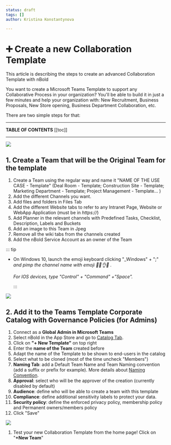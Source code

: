```yaml
---
status: draft
tags: []
author: Kristina Konstantynova

---
```

# ➕ Create a new Collaboration Template

This article is describing the steps to create an advanced Collaboration Template with nBold

You want to create a Microsoft Teams Template to support any Collaborative Process in your organization? You'll be able to build it in just a few minutes and help your organization with: New Recruitment, Business Proposals, New Store opening, Business Department Collaboration, etc.

There are two simple steps for that:

---

**TABLE OF CONTENTS**
[[toc]] 

---

![](https://downloads.intercomcdn.com/i/o/177141289/0ed99712620e25804e2aa8f0/Microsoft+Teams+Templates+with+Salestim.png)

## 1. Create a Team that will be the Original Team for the template

1. Create a Team using the regular way and name it "NAME OF THE USE CASE - Template" (Deal Room - Template; Construction Site - Template; Marketing Department - Template; Project Management - Template... )
2. Add the different Channels you want.
3. Add files and folders in Files Tab
4. Add the different Website tabs to refer to any Intranet Page, Website or WebApp Application (must be in _https://_)
5. Add Planner in the relevant channels with Predefined Tasks, Checklist, Description, Labels and Buckets
6. Add an image to this Team in Jpeg
7. Remove all the wiki tabs from the channels created
8. Add the nBold Service Account as an owner of the Team

::: tip

* On Windows 10, launch the emoji keyboard clicking "_Windows" + ";" _and pimp the channel name with emoji 💪💯👌😍  ._

  _For IOS devices, type "Control" + "Command" +"Space"._

  :::

![](https://downloads.intercomcdn.com/i/o/462347098/2f4dddfcdc1c025f4f781728/Screenshot+2022-02-09+at+16.54.12.png)

## 2. Add it to the Teams Template Corporate Catalog with Governance Policies (for Admins)

 1. Connect as a **Global Admin in Microsoft Teams**
 2. Select nBold in the App Store and go to [Catalog Tab](https://teams.microsoft.com/_#/apps/ae576c96-fc05-4e94-8b4f-28becf874a6e/sections/io.salestim.automation.catalog).
 3. Click on **"+ New Template"** on top right
 4. Enter the **name of the Team** created before
 5. Adapt the name of the Template to be shown to end-users in the catalog
 6. Select what to be cloned (most of the time uncheck "Members")
 7. **Naming Tab**: add a Default Team Name and Team Naming convention (add a suffix or prefix for example). More details about [Naming Convention](https://help.salestim.com/en/articles/3519232-naming-convention).
 8. **Approval**: select who will be the approver of the creation (currently disabled by default)
 9. **Audience**: define who will be able to create a team with this template
10. **Compliance**: define additional sensitivity labels to protect your data.
11. **Security policy**: define the enforced privacy policy, membership policy and Permanent owners/members policy
12. Click "Save"

![](https://downloads.intercomcdn.com/i/o/462367031/3353d4a98c9d6385b3b5fdbf/Screenshot+2022-02-09+at+17.00.14.png)

1. Test your new Collaboration Template from the home page! Click on "**+New Team**"